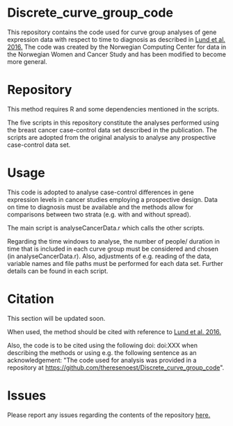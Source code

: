 # Discrete_curve_group_code

This repository contains the code used for curve group analyses of gene expression data with respect to time to diagnosis as described in [Lund et al. 2016.](http://bmcmedresmethodol.biomedcentral.com/articles/10.1186/s12874-016-0129-z)
The code was created by the Norwegian Computing Center for data in the Norwegian Women and Cancer Study and has been modified to become more general.


# Repository

This method requires R and some dependencies mentioned in the scripts.

The five scripts in this repository constitute the analyses performed using the breast cancer case-control data set described in the publication.
The scripts are adopted from the original analysis to analyse any prospective case-control data set.

# Usage

This code is adopted to analyse case-control differences in gene expression levels in cancer studies employing a prospective design.
Data on time to diagnosis must be available and the methods allow for comparisons between two strata (e.g. with and without spread).

The main script is analyseCancerData.r which calls the other scripts.

Regarding the time windows to analyse, the number of people/
duration in time that is included in each curve group must be considered and chosen (in analyseCancerData.r).
Also, adjustments of e.g. reading of the data, variable names and file paths must be performed for each data set.
Further details can be found in each script.

# Citation

This section will be updated soon.

When used, the method should be cited with reference to [Lund et al. 2016.](http://bmcmedresmethodol.biomedcentral.com/articles/10.1186/s12874-016-0129-z)

Also, the code is to be cited using the following doi: doi:XXX when describing the methods or using e.g. the following sentence as an acknowledgement: "The code used for analysis was provided in a repository at https://github.com/theresenoest/Discrete_curve_group_code".

# Issues 
Please report any issues regarding the contents of the repository [here.](http://github.com/theresenoest/Discrete_curve_group_code/issues)
